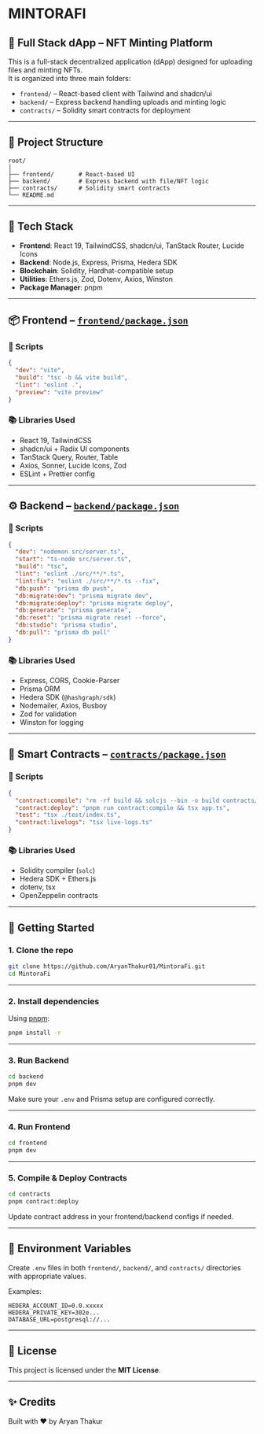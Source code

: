 # MINTORAFI
## 🧩 Full Stack dApp – NFT Minting Platform

This is a full-stack decentralized application (dApp) designed for uploading files and minting NFTs.  
It is organized into three main folders:

- `frontend/` – React-based client with Tailwind and shadcn/ui
- `backend/` – Express backend handling uploads and minting logic
- `contracts/` – Solidity smart contracts for deployment

---

## 📁 Project Structure

```
root/
│
├── frontend/       # React-based UI
├── backend/        # Express backend with file/NFT logic
├── contracts/      # Solidity smart contracts
└── README.md
```

---

## 🧰 Tech Stack

- **Frontend**: React 19, TailwindCSS, shadcn/ui, TanStack Router, Lucide Icons
- **Backend**: Node.js, Express, Prisma, Hedera SDK
- **Blockchain**: Solidity, Hardhat-compatible setup
- **Utilities**: Ethers.js, Zod, Dotenv, Axios, Winston
- **Package Manager**: pnpm

---

## 📦 Frontend – [`frontend/package.json`](./frontend/package.json)

### 🔧 Scripts

```json
{
  "dev": "vite",
  "build": "tsc -b && vite build",
  "lint": "eslint .",
  "preview": "vite preview"
}
```

### 📚 Libraries Used

- React 19, TailwindCSS
- shadcn/ui + Radix UI components
- TanStack Query, Router, Table
- Axios, Sonner, Lucide Icons, Zod
- ESLint + Prettier config

---

## ⚙️ Backend – [`backend/package.json`](./backend/package.json)

### 🔧 Scripts

```json
{
  "dev": "nodemon src/server.ts",
  "start": "ts-node src/server.ts",
  "build": "tsc",
  "lint": "eslint ./src/**/*.ts",
  "lint:fix": "eslint ./src/**/*.ts --fix",
  "db:push": "prisma db push",
  "db:migrate:dev": "prisma migrate dev",
  "db:migrate:deploy": "prisma migrate deploy",
  "db:generate": "prisma generate",
  "db:reset": "prisma migrate reset --force",
  "db:studio": "prisma studio",
  "db:pull": "prisma db pull"
}
```

### 📚 Libraries Used

- Express, CORS, Cookie-Parser
- Prisma ORM
- Hedera SDK (`@hashgraph/sdk`)
- Nodemailer, Axios, Busboy
- Zod for validation
- Winston for logging

---

## 🧱 Smart Contracts – [`contracts/package.json`](./contracts/package.json)

### 🔧 Scripts

```json
{
  "contract:compile": "rm -rf build && solcjs --bin -o build contracts/nft.sol",
  "contract:deploy": "pnpm run contract:compile && tsx app.ts",
  "test": "tsx ./test/index.ts",
  "contract:livelogs": "tsx live-logs.ts"
}
```

### 📚 Libraries Used

- Solidity compiler (`solc`)
- Hedera SDK + Ethers.js
- dotenv, tsx
- OpenZeppelin contracts

---

## 🧪 Getting Started

### 1. Clone the repo

```bash
git clone https://github.com/AryanThakur01/MintoraFi.git
cd MintoraFi
```

---

### 2. Install dependencies

Using [pnpm](https://pnpm.io/):

```bash
pnpm install -r
```

---

### 3. Run Backend

```bash
cd backend
pnpm dev
```

Make sure your `.env` and Prisma setup are configured correctly.

---

### 4. Run Frontend

```bash
cd frontend
pnpm dev
```

---

### 5. Compile & Deploy Contracts

```bash
cd contracts
pnpm contract:deploy
```

Update contract address in your frontend/backend configs if needed.

---

## 🔐 Environment Variables

Create `.env` files in both `frontend/`, `backend/`, and `contracts/` directories with appropriate values.

Examples:

```
HEDERA_ACCOUNT_ID=0.0.xxxxx
HEDERA_PRIVATE_KEY=302e...
DATABASE_URL=postgresql://...
```

---

## 🪪 License

This project is licensed under the **MIT License**.

---

## ✨ Credits

Built with ❤️ by Aryan Thakur
